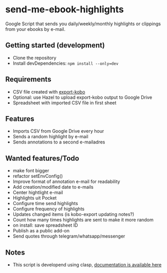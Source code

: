 # send-me-ebook-highlights

Google Script that sends you daily/weekly/monthly highlights or clippings from your ebooks by e-mail.

## Getting started (development)

* Clone the repository
* Install devDependencies: `npm install --only=dev`

## Requirements

* CSV file created with [export-kobo](https://github.com/pettarin/export-kobo)
* Optional: use Hazel to upload export-kobo output to Google Drive
* Spreadsheet with imported CSV file in first sheet

## Features

* Imports CSV from Google Drive every hour
* Sends a random highlight by e-mail
* Sends annotations to a second e-mailadres

## Wanted features/Todo

* make font bigger
* refactor setEnvConfig()
* Improve format of annotation e-mail for readability
* Add creation/modified date to e-mails
* Center hightlight e-mail
* Highlights uit Pocket
* Configure time send highlights
* Configure frequency of highlights
* Updates changed items (is kobo-export updating notes?)
* Count how many times highlights are sent to make it more random
* on install: save spreadsheet ID
* Publish as a public add-on
* Send quotes through telegram/whatsapp/messenger

## Notes

* This script is developend using clasp, [documentation is available here](https://developers.google.com/apps-script/guides/clasp)